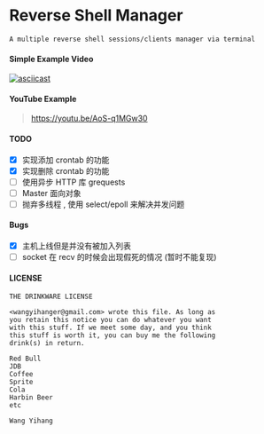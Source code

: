 # Reverse Shell Manager

```
A multiple reverse shell sessions/clients manager via terminal
```

#### Simple Example Video 

[![asciicast](https://asciinema.org/a/143640.png)](https://asciinema.org/a/143640)

#### YouTube Example
> https://youtu.be/AoS-q1MGw30  


#### TODO
- [x] 实现添加 crontab 的功能
- [x] 实现删除 crontab 的功能
- [ ] 使用异步 HTTP 库 grequests
- [ ] Master 面向对象
- [ ] 抛弃多线程 , 使用 select/epoll 来解决并发问题

#### Bugs

- [x] 主机上线但是并没有被加入列表
- [ ] socket 在 recv 的时候会出现假死的情况 (暂时不能复现)

#### LICENSE

```
THE DRINKWARE LICENSE

<wangyihanger@gmail.com> wrote this file. As long as 
you retain this notice you can do whatever you want 
with this stuff. If we meet some day, and you think 
this stuff is worth it, you can buy me the following
drink(s) in return.

Red Bull
JDB
Coffee
Sprite
Cola
Harbin Beer
etc

Wang Yihang
```
